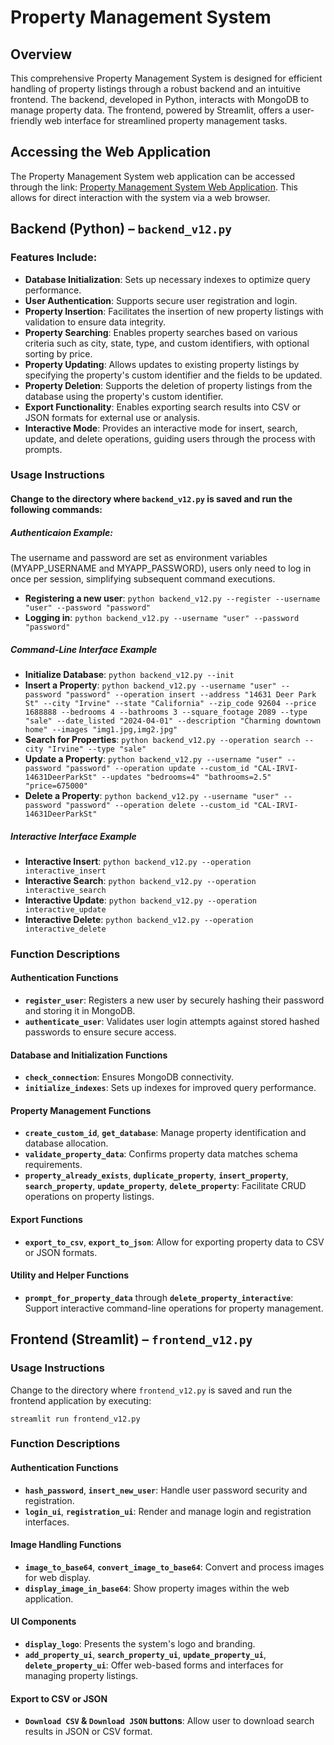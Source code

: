 # Property Management System

## Overview

This comprehensive Property Management System is designed for efficient handling of property listings through a robust backend and an intuitive frontend. The backend, developed in Python, interacts with MongoDB to manage property data. The frontend, powered by Streamlit, offers a user-friendly web interface for streamlined property management tasks.

## Accessing the Web Application

The Property Management System web application can be accessed through the link: [Property Management System Web Application](https://bit.ly/3xHxiNZ). This allows for direct interaction with the system via a web browser.

## Backend (Python) – `backend_v12.py`

### Features Include:

- **Database Initialization**: Sets up necessary indexes to optimize query performance.
- **User Authentication**: Supports secure user registration and login.
- **Property Insertion**: Facilitates the insertion of new property listings with validation to ensure data integrity.
- **Property Searching**: Enables property searches based on various criteria such as city, state, type, and custom identifiers, with optional sorting by price.
- **Property Updating**: Allows updates to existing property listings by specifying the property's custom identifier and the fields to be updated.
- **Property Deletion**: Supports the deletion of property listings from the database using the property's custom identifier.
- **Export Functionality**: Enables exporting search results into CSV or JSON formats for external use or analysis.
- **Interactive Mode**: Provides an interactive mode for insert, search, update, and delete operations, guiding users through the process with prompts.

### Usage Instructions
#### Change to the directory where `backend_v12.py` is saved and run the following commands:

##### Authenticaion Example:
The username and password are set as environment variables (MYAPP_USERNAME and MYAPP_PASSWORD), users only need to log in once per session, simplifying subsequent command executions.
- **Registering a new user**: `python backend_v12.py --register --username "user" --password "password"`
- **Logging in**: `python backend_v12.py --username "user" --password "password"`

##### Command-Line Interface Example
- **Initialize Database**: `python backend_v12.py --init`
- **Insert a Property**: `python backend_v12.py --username "user" --password "password" --operation insert --address "14631 Deer Park St" --city "Irvine" --state "California" --zip_code 92604 --price 1688888 --bedrooms 4 --bathrooms 3 --square_footage 2089 --type "sale" --date_listed "2024-04-01" --description "Charming downtown home" --images "img1.jpg,img2.jpg"`
- **Search for Properties**: `python backend_v12.py --operation search --city "Irvine" --type "sale"`
- **Update a Property**: `python backend_v12.py --username "user" --password "password" --operation update --custom_id "CAL-IRVI-14631DeerParkSt" --updates "bedrooms=4" "bathrooms=2.5" "price=675000"`
- **Delete a Property**: `python backend_v12.py --username "user" --password "password" --operation delete --custom_id "CAL-IRVI-14631DeerParkSt"`

##### Interactive Interface Example

- **Interactive Insert**: `python backend_v12.py --operation interactive_insert`
- **Interactive Search**: `python backend_v12.py --operation interactive_search`
- **Interactive Update**: `python backend_v12.py --operation interactive_update`
- **Interactive Delete**: `python backend_v12.py --operation interactive_delete`

### Function Descriptions

#### Authentication Functions
- **`register_user`**: Registers a new user by securely hashing their password and storing it in MongoDB.
- **`authenticate_user`**: Validates user login attempts against stored hashed passwords to ensure secure access.

#### Database and Initialization Functions
- **`check_connection`**: Ensures MongoDB connectivity.
- **`initialize_indexes`**: Sets up indexes for improved query performance.

#### Property Management Functions
- **`create_custom_id`**, **`get_database`**: Manage property identification and database allocation.
- **`validate_property_data`**: Confirms property data matches schema requirements.
- **`property_already_exists`**, **`duplicate_property`**, **`insert_property`**, **`search_property`**, **`update_property`**, **`delete_property`**: Facilitate CRUD operations on property listings.

#### Export Functions
- **`export_to_csv`**, **`export_to_json`**: Allow for exporting property data to CSV or JSON formats.

#### Utility and Helper Functions
- **`prompt_for_property_data`** through **`delete_property_interactive`**: Support interactive command-line operations for property management.

## Frontend (Streamlit) – `frontend_v12.py`

### Usage Instructions

Change to the directory where `frontend_v12.py` is saved and run the frontend application by executing:

`streamlit run frontend_v12.py`

### Function Descriptions

#### Authentication Functions
- **`hash_password`**, **`insert_new_user`**: Handle user password security and registration.
- **`login_ui`**, **`registration_ui`**: Render and manage login and registration interfaces.

#### Image Handling Functions
- **`image_to_base64`**, **`convert_image_to_base64`**: Convert and process images for web display.
- **`display_image_in_base64`**: Show property images within the web application.

#### UI Components
- **`display_logo`**: Presents the system's logo and branding.
- **`add_property_ui`**, **`search_property_ui`**, **`update_property_ui`**, **`delete_property_ui`**: Offer web-based forms and interfaces for managing property listings.

#### Export to CSV or JSON
- **`Download CSV` & `Download JSON` buttons**: Allow user to download search results in JSON or CSV format.
